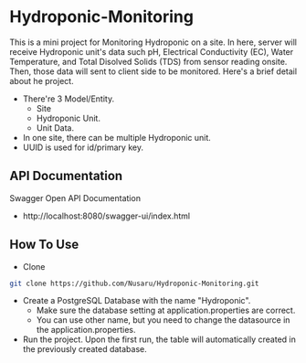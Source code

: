 # Hydroponic-Monitoring

This is a mini project for Monitoring Hydroponic on a site. In here, server will receive Hydroponic unit's data such pH, Electrical Conductivity (EC), Water Temperature, and Total Disolved Solids (TDS) from sensor reading onsite. Then, those data will sent to client side to be monitored. Here's a brief detail about he project.

- There're 3 Model/Entity.
  - Site
  - Hydroponic Unit.
  - Unit Data.
- In one site, there can be multiple Hydroponic unit.
- UUID is used for id/primary key.

## API Documentation
Swagger Open API Documentation
- http://localhost:8080/swagger-ui/index.html

## How To Use

- Clone
```bash
git clone https://github.com/Nusaru/Hydroponic-Monitoring.git
```
- Create a PostgreSQL Database with the name "Hydroponic".
  - Make sure the database setting at application.properties are correct.
  - You can use other name, but you need to change the datasource in the application.properties.
- Run the project. Upon the first run, the table will automatically created in the previously created database.
